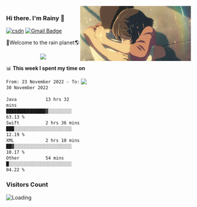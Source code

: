 <img  align='right' height="150" src="https://github.com/LikeRainDay/LikeRainDay/blob/master/pic/img_rain_1.gif?raw=true">



### Hi there. I'm Rainy :lemon:

[![csdn](https://img.shields.io/badge/-csdn-c14438?style=flat-square&logo=c&logoColor=white)](https://blog.csdn.net/qq_15807167)
[![Gmail Badge](https://img.shields.io/badge/-gmail-c14438?style=flat-square&logo=Gmail&logoColor=white&link=mailto:houshuai0816@gmail.com)](mailto:houshuai0816@gmail.com)

🚀Welcome to the rain planet🌎

<center>
<img align='center'  src="https://source.unsplash.com/random/1200x600">
</center>

📊 **This week I spent my time on**

<img align='right'   width="300" src="https://github-readme-stats.vercel.app/api?username=LikeRainDay&show_icons=true&title_color=fff&icon_color=79ff97&text_color=9f9f9f&bg_color=151515&count_private=true">

<!--START_SECTION:waka-->

```text
From: 23 November 2022 - To: 30 November 2022

Java           13 hrs 32 mins  ███████████████▓░░░░░░░░░   63.13 %
Swift          2 hrs 36 mins   ███░░░░░░░░░░░░░░░░░░░░░░   12.19 %
XML            2 hrs 10 mins   ██▓░░░░░░░░░░░░░░░░░░░░░░   10.17 %
Other          54 mins         █░░░░░░░░░░░░░░░░░░░░░░░░   04.22 %
```

<!--END_SECTION:waka-->

### Visitors Count
<img align="left" src = "https://profile-counter.glitch.me/LikeRainDay/count.svg" alt ="Loading">
